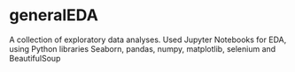 # generalEDA
A collection of exploratory data analyses.
Used Jupyter Notebooks for EDA, using Python libraries Seaborn, pandas, numpy, matplotlib, selenium and BeautifulSoup
